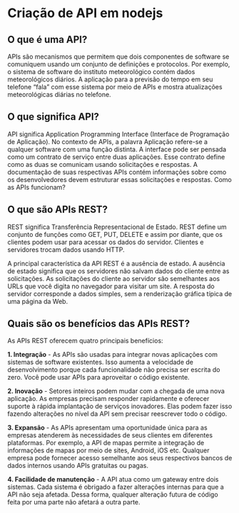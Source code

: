 # Criação de API em nodejs

## O que é uma API?

APIs são mecanismos que permitem que dois componentes de software se comuniquem usando um conjunto de definições e protocolos. Por exemplo, o sistema de software do instituto meteorológico contém dados meteorológicos diários. A aplicação para a previsão do tempo em seu telefone “fala” com esse sistema por meio de APIs e mostra atualizações meteorológicas diárias no telefone.

## O que significa API?

API significa Application Programming Interface (Interface de Programação de Aplicação). No contexto de APIs, a palavra Aplicação refere-se a qualquer software com uma função distinta. A interface pode ser pensada como um contrato de serviço entre duas aplicações. Esse contrato define como as duas se comunicam usando solicitações e respostas. A documentação de suas respectivas APIs contém informações sobre como os desenvolvedores devem estruturar essas solicitações e respostas.
Como as APIs funcionam?

## O que são APIs REST?

REST significa Transferência Representacional de Estado. REST define um conjunto de funções como GET, PUT, DELETE e assim por diante, que os clientes podem usar para acessar os dados do servidor. Clientes e servidores trocam dados usando HTTP.

A principal característica da API REST é a ausência de estado. A ausência de estado significa que os servidores não salvam dados do cliente entre as solicitações. As solicitações do cliente ao servidor são semelhantes aos URLs que você digita no navegador para visitar um site. A resposta do servidor corresponde a dados simples, sem a renderização gráfica típica de uma página da Web.

## Quais são os benefícios das APIs REST?

As APIs REST oferecem quatro principais benefícios:

**1. Integração** - As APIs são usadas para integrar novas aplicações com sistemas de software existentes. Isso aumenta a velocidade de desenvolvimento porque cada funcionalidade não precisa ser escrita do zero. Você pode usar APIs para aproveitar o código existente.

**2. Inovação** - Setores inteiros podem mudar com a chegada de uma nova aplicação. As empresas precisam responder rapidamente e oferecer suporte à rápida implantação de serviços inovadores. Elas podem fazer isso fazendo alterações no nível da API sem precisar reescrever todo o código.

**3. Expansão** - As APIs apresentam uma oportunidade única para as empresas atenderem às necessidades de seus clientes em diferentes plataformas. Por exemplo, a API de mapas permite a integração de informações de mapas por meio de sites, Android, iOS etc. Qualquer empresa pode fornecer acesso semelhante aos seus respectivos bancos de dados internos usando APIs gratuitas ou pagas.

**4. Facilidade de manutenção** - A API atua como um gateway entre dois sistemas. Cada sistema é obrigado a fazer alterações internas para que a API não seja afetada. Dessa forma, qualquer alteração futura de código feita por uma parte não afetará a outra parte.

